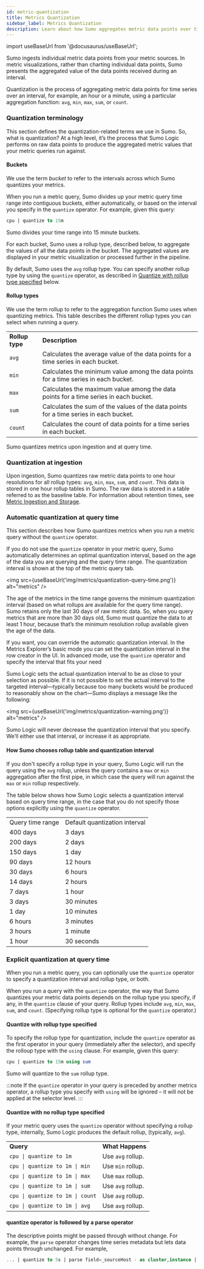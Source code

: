 ```yaml
---
id: metric-quantization
title: Metrics Quantization
sidebar_label: Metrics Quantization
description: Learn about how Sumo aggregates metric data points over time buckets.
---
```


import useBaseUrl from '@docusaurus/useBaseUrl';

Sumo ingests individual metric data points from your metric sources. In metric visualizations, rather than charting individual data points, Sumo presents the aggregated value of the data points received during an interval.

Quantization is the process of aggregating metric data points for time series over an interval, for example, an hour or a minute, using a particular aggregation function: `avg`, `min`, `max`, `sum`, or `count`.


### Quantization terminology

This section defines the quantization-related terms we use in Sumo. So, what is quantization? At a high level, it’s the process that Sumo Logic performs on raw data points to produce the aggregated metric values that your metric queries run against.


#### Buckets

We use the term _bucket_ to refer to the intervals across which Sumo quantizes your metrics.

When you run a metric query, Sumo divides up your metric query time range into contiguous buckets, either automatically, or based on the interval you specify in the `quantize` operator. For example, given this query:

```sql
cpu | quantize to 15m
```

Sumo divides your time range into 15 minute buckets.

For each bucket, Sumo uses a rollup type, described below, to aggregate the values of all the data points in the bucket. The aggregated values are displayed in your metric visualization or processed further in the pipeline.

By default, Sumo uses the `avg` rollup type. You can specify another rollup type by using the `quantize` operator, as described in [Quantize with rollup type specified](/docs/metrics/introduction/metric-quantization#Quantize_with_rollup_type_specified) below.


#### Rollup types

We use the term rollup to refer to the aggregation function Sumo uses when quantizing metrics. This table describes the different rollup types you can select when running a query.

<table>
  <tr>
   <td><strong>Rollup type</strong>
   </td>
   <td><strong>Description</strong>
   </td>
  </tr>
  <tr>
   <td><code>avg</code>
   </td>
   <td>Calculates the average value of the data points for a time series in each bucket.
   </td>
  </tr>
  <tr>
   <td><code>min</code>
   </td>
   <td>Calculates the minimum value among the data points for a time series in each bucket.
   </td>
  </tr>
  <tr>
   <td><code>max</code>
   </td>
   <td>Calculates the maximum value among the data points for a time series in each bucket.
   </td>
  </tr>
  <tr>
   <td><code>sum</code>
   </td>
   <td>Calculates the sum of the values of the data points for a time series in each bucket.
   </td>
  </tr>
  <tr>
   <td><code>count</code>
   </td>
   <td>Calculates the count of data points for a time series in each bucket.
   </td>
  </tr>
</table>

Sumo quantizes metrics upon ingestion and at query time.

### Quantization at ingestion

Upon ingestion, Sumo quantizes raw metric data points to one hour resolutions for all rollup types: `avg`, `min`, `max`, `sum`, and `count`. This data is stored in one hour rollup tables in Sumo. The raw data is stored in a table referred to as the baseline table. For information about retention times, see [Metric Ingestion and Storage](/docs/metrics/manage-metric-volume/metric-ingestion-and-storage.md).

### Automatic quantization at query time

This section describes how Sumo quantizes metrics when you run a metric query without the `quantize` operator.

If you do not use the `quantize` operator in your metric query, Sumo automatically determines an optimal quantization interval, based on the age of the data you are querying and the query time range. The quantization interval is shown at the top of the metric query tab.


<img src={useBaseUrl('img/metrics/quantization-query-time.png')} alt="metrics" />


The age of the metrics in the time range governs the minimum quantization interval (based on what rollups are available for the query time range). Sumo retains only the last 30 days of raw metric data. So, when you query metrics that are more than 30 days old, Sumo must quantize the data to at least 1 hour, because that’s the minimum resolution rollup available given the age of the data.

If you want, you can override the automatic quantization interval. In the Metrics Explorer’s basic mode you can set the quantization interval in the row creator in the UI. In advanced mode, use the `quantize` operator and specify the interval that fits your need

Sumo Logic sets the actual quantization interval to be as close to your selection as possible. If it is not possible to set the actual interval to the targeted interval—typically because too many buckets would be produced to reasonably show on the chart—Sumo displays a message like the following:

<img src={useBaseUrl('img/metrics/quantization-warning.png')} alt="metrics" />

Sumo Logic will never decrease the quantization interval that you specify. We’ll either use that interval, or increase it as appropriate.


#### How Sumo chooses rollup table and quantization interval

If you don't specify a rollup type in your query, Sumo Logic will run the query using the `avg` rollup, unless the query contains a `max` or `min` aggregation after the first pipe, in which case the query will run against the `max` or `min` rollup respectively.

The table below shows how Sumo Logic selects a quantization interval based on query time range, in the case that you do not specify those options explicitly using the `quantize` operator.


<table>
  <tr>
   <td>Query time range
   </td>
   <td>Default quantization interval
   </td>
  </tr>
  <tr>
   <td>400 days
   </td>
   <td>3 days
   </td>
  </tr>
  <tr>
   <td>200 days
   </td>
   <td>2 days
   </td>
  </tr>
  <tr>
   <td>150 days
   </td>
   <td>1 day
   </td>
  </tr>
  <tr>
   <td>90 days
   </td>
   <td>12 hours
   </td>
  </tr>
  <tr>
   <td>30 days
   </td>
   <td>6 hours
   </td>
  </tr>
  <tr>
   <td>14 days
   </td>
   <td>2 hours
   </td>
  </tr>
  <tr>
   <td>7 days
   </td>
   <td>1 hour
   </td>
  </tr>
  <tr>
   <td>3 days
   </td>
   <td>30 minutes
   </td>
  </tr>
  <tr>
   <td>1 day
   </td>
   <td>10 minutes
   </td>
  </tr>
  <tr>
   <td>6 hours
   </td>
   <td>3 minutes
   </td>
  </tr>
  <tr>
   <td>3 hours
   </td>
   <td>1 minute
   </td>
  </tr>
  <tr>
   <td>1 hour
   </td>
   <td>30 seconds
   </td>
  </tr>
</table>

### Explicit quantization at query time  

When you run a metric query, you can optionally use the `quantize` operator to specify a quantization interval and rollup type, or both.

When you run a query with the `quantize` operator, the way that Sumo quantizes your metric data points depends on the rollup type you specify, if any, in the `quantize` clause of your query.  Rollup types include `avg`, `min`, `max`, `sum`, and `count`. (Specifying rollup type is optional for the `quantize` operator.)

#### Quantize with rollup type specified  

To specify the rollup type for quantization, include the `quantize` operator as the first operator in your query (immediately after the selector), and specify the rolloup type with the `using` clause. For example, given this query:

```sql
cpu | quantize to 15m using sum
```

Sumo will quantize to the `sum` rollup type.

:::note
If the `quantize` operator in your query is preceded by another metrics operator, a rollup type you specify with `using` will be ignored – it will not be applied at the selector level.
:::

#### Quantize with no rollup type specified  

If your metric query uses the `quantize` operator without specifying a rollup type, internally, Sumo Logic produces the default rollup, (typically, `avg`).


<table>
  <tr>
   <td><strong>Query</strong>
   </td>
   <td><strong>What Happens</strong>
   </td>
  </tr>
  <tr>
   <td><code>cpu | quantize to 1m</code>
   </td>
   <td>Use <code>avg</code> rollup.
   </td>
  </tr>
  <tr>
   <td><code>cpu | quantize to 1m | min</code>
   </td>
   <td>Use <code>min</code> rollup.
   </td>
  </tr>
  <tr>
   <td><code>cpu | quantize to 1m | max</code>
   </td>
   <td>Use <code>max</code> rollup.
   </td>
  </tr>
  <tr>
   <td><code>cpu | quantize to 1m | sum</code>
   </td>
   <td>Use <code>avg</code> rollup.
   </td>
  </tr>
  <tr>
   <td><code>cpu | quantize to 1m | count</code>
   </td>
   <td>Use <code>avg</code> rollup.
   </td>
  </tr>
  <tr>
   <td><code>cpu | quantize to 1m | avg</code>
   </td>
   <td>Use <code>avg</code> rollup.
   </td>
  </tr>
</table>

#### quantize operator is followed by a parse operator

The descriptive points might be passed through without change. For example, the `parse` operator changes time series metadata but lets data points through unchanged. For example,

```sql
... | quantize to 5s | parse field=_sourceHost - as cluster,instance | ..
```
